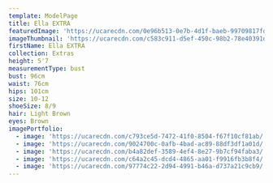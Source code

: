 ```yaml
---
template: ModelPage
title: Ella EXTRA
featuredImage: 'https://ucarecdn.com/0e96b513-0e7b-4d1f-baeb-99709817fdce/'
imageThumbnail: 'https://ucarecdn.com/c583c911-d5ef-450c-98b2-78e40391d5cd/'
firstName: Ella EXTRA
collection: Extras
height: 5'7
measurementType: bust
bust: 96cm
waist: 76cm
hips: 101cm
size: 10-12
shoeSize: 8/9
hair: Light Brown
eyes: Brown
imagePortfolio:
  - image: 'https://ucarecdn.com/c793ce5d-7472-41f0-8504-f67f10cf81ab/'
  - image: 'https://ucarecdn.com/9024700c-0afb-4bad-ac89-88df3df1a01d/'
  - image: 'https://ucarecdn.com/b4a82def-3589-4ef4-8e27-9b7cf94faba3/'
  - image: 'https://ucarecdn.com/c64a2c45-dcd4-4865-aa01-f9916fb3b8f4/'
  - image: 'https://ucarecdn.com/97774c22-2d94-4991-b46a-d737a21c9cb9/'
---
```


